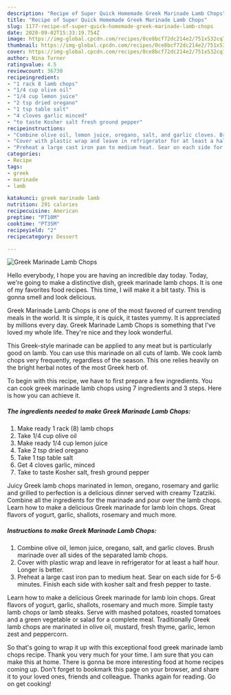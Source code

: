 ```yaml
---
description: "Recipe of Super Quick Homemade Greek Marinade Lamb Chops"
title: "Recipe of Super Quick Homemade Greek Marinade Lamb Chops"
slug: 1177-recipe-of-super-quick-homemade-greek-marinade-lamb-chops
date: 2020-09-02T15:33:19.754Z
image: https://img-global.cpcdn.com/recipes/0ce8bcf72dc214e2/751x532cq70/greek-marinade-lamb-chops-recipe-main-photo.jpg
thumbnail: https://img-global.cpcdn.com/recipes/0ce8bcf72dc214e2/751x532cq70/greek-marinade-lamb-chops-recipe-main-photo.jpg
cover: https://img-global.cpcdn.com/recipes/0ce8bcf72dc214e2/751x532cq70/greek-marinade-lamb-chops-recipe-main-photo.jpg
author: Nina Turner
ratingvalue: 4.5
reviewcount: 36730
recipeingredient:
- "1 rack 8 lamb chops"
- "1/4 cup olive oil"
- "1/4 cup lemon juice"
- "2 tsp dried oregano"
- "1 tsp table salt"
- "4 cloves garlic minced"
- "to taste Kosher salt fresh ground pepper"
recipeinstructions:
- "Combine olive oil, lemon juice, oregano, salt, and garlic cloves. Brush marinade over all sides of the separated lamb chops."
- "Cover with plastic wrap and leave in refrigerator for at least a half hour. Longer is better."
- "Preheat a large cast iron pan to medium heat. Sear on each side for 5-6 minutes. Finish each side with kosher salt and fresh pepper to taste."
categories:
- Recipe
tags:
- greek
- marinade
- lamb

katakunci: greek marinade lamb 
nutrition: 291 calories
recipecuisine: American
preptime: "PT10M"
cooktime: "PT35M"
recipeyield: "2"
recipecategory: Dessert

---
```



![Greek Marinade Lamb Chops](https://img-global.cpcdn.com/recipes/0ce8bcf72dc214e2/751x532cq70/greek-marinade-lamb-chops-recipe-main-photo.jpg)

Hello everybody, I hope you are having an incredible day today. Today, we're going to make a distinctive dish, greek marinade lamb chops. It is one of my favorites food recipes. This time, I will make it a bit tasty. This is gonna smell and look delicious.

Greek Marinade Lamb Chops is one of the most favored of current trending meals in the world. It is simple, it is quick, it tastes yummy. It is appreciated by millions every day. Greek Marinade Lamb Chops is something that I've loved my whole life. They're nice and they look wonderful.

This Greek-style marinade can be applied to any meat but is particularly good on lamb. You can use this marinade on all cuts of lamb. We cook lamb chops very frequently, regardless of the season. This one relies heavily on the bright herbal notes of the most Greek herb of.


To begin with this recipe, we have to first prepare a few ingredients. You can cook greek marinade lamb chops using 7 ingredients and 3 steps. Here is how you can achieve it.

<!--inarticleads1-->

##### The ingredients needed to make Greek Marinade Lamb Chops:

1. Make ready 1 rack (8) lamb chops
1. Take 1/4 cup olive oil
1. Make ready 1/4 cup lemon juice
1. Take 2 tsp dried oregano
1. Take 1 tsp table salt
1. Get 4 cloves garlic, minced
1. Take to taste Kosher salt, fresh ground pepper


Juicy Greek lamb chops marinated in lemon, oregano, rosemary and garlic and grilled to perfection is a delicious dinner served with creamy Tzatziki. Combine all the ingredients for the marinade and pour over the lamb chops. Learn how to make a delicious Greek marinade for lamb loin chops. Great flavors of yogurt, garlic, shallots, rosemary and much more. 

<!--inarticleads2-->

##### Instructions to make Greek Marinade Lamb Chops:

1. Combine olive oil, lemon juice, oregano, salt, and garlic cloves. Brush marinade over all sides of the separated lamb chops.
1. Cover with plastic wrap and leave in refrigerator for at least a half hour. Longer is better.
1. Preheat a large cast iron pan to medium heat. Sear on each side for 5-6 minutes. Finish each side with kosher salt and fresh pepper to taste.


Learn how to make a delicious Greek marinade for lamb loin chops. Great flavors of yogurt, garlic, shallots, rosemary and much more. Simple tasty lamb chops or lamb steaks. Serve with mashed potatoes, roasted tomatoes and a green vegetable or salad for a complete meal. Traditionally Greek lamb chops are marinated in olive oil, mustard, fresh thyme, garlic, lemon zest and peppercorn. 

So that's going to wrap it up with this exceptional food greek marinade lamb chops recipe. Thank you very much for your time. I am sure that you can make this at home. There is gonna be more interesting food at home recipes coming up. Don't forget to bookmark this page on your browser, and share it to your loved ones, friends and colleague. Thanks again for reading. Go on get cooking!
